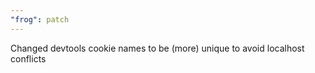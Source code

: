 ```yaml
---
"frog": patch
---
```


Changed devtools cookie names to be (more) unique to avoid localhost conflicts
